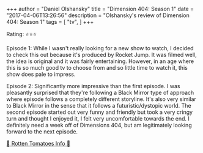 +++
author = "Daniel Olshansky"
title = "Dimension 404: Season 1"
date = "2017-04-06T13:26:56"
description = "Olshansky's review of Dimension 404: Season 1"
tags = [
    "tv",
]
+++

Rating: ⭐⭐⭐

Episode 1: While I wasn't really looking for a new show to watch, I decided to check this out because it's produced by Rocket Jump. It was filmed well, the idea is original and it was fairly entertaining. However, in an age where this is so much good tv to choose from and so little time to watch it, this show does pale to impress.

Episode 2: Significantly more impressive than the first episode. I was pleasantly surprised that they're following a Black Mirror type of approach where episode follows a completely different storyline. It's also very similar to Black Mirror in the sense that it follows a futuristic/dystopic world. The second episode started out very funny and friendly but took a very cringy turn and thought I enjoyed it, I felt very uncomfortable towards the end. I definitely need a week off of Dimensions 404, but am legitimately looking forward to the next episode.

[🍅 Rotten Tomatoes Info 🍅](https://www.rottentomatoes.com//tv/dimension_404/s01)
